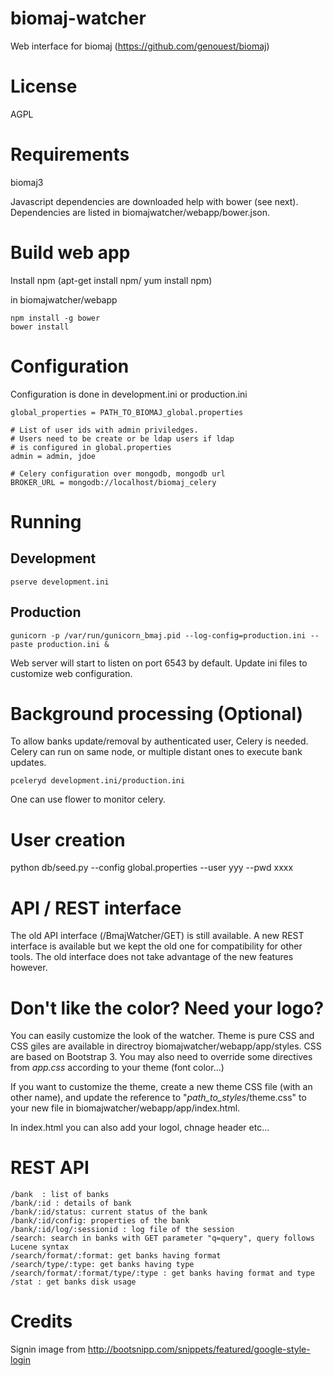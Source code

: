 # biomaj-watcher

Web interface for biomaj (https://github.com/genouest/biomaj) 

# License

AGPL

# Requirements

biomaj3

Javascript dependencies are downloaded help with bower (see next).
Dependencies are listed in biomajwatcher/webapp/bower.json.

# Build web app

Install npm (apt-get install npm/ yum install npm)

in biomajwatcher/webapp

    npm install -g bower
    bower install

# Configuration

Configuration is done in development.ini or production.ini

    global_properties = PATH_TO_BIOMAJ_global.properties
    
    # List of user ids with admin priviledges.
    # Users need to be create or be ldap users if ldap
    # is configured in global.properties
    admin = admin, jdoe
    
    # Celery configuration over mongodb, mongodb url
    BROKER_URL = mongodb://localhost/biomaj_celery


# Running

## Development

    pserve development.ini

## Production

    gunicorn -p /var/run/gunicorn_bmaj.pid --log-config=production.ini --paste production.ini &


Web server will start to listen on port 6543 by default. Update ini files to
customize web configuration.


# Background processing (Optional)

To allow banks update/removal by authenticated user, Celery is needed. Celery can run on same node, or multiple distant ones to execute bank updates.

    pceleryd development.ini/production.ini

One can use flower to monitor celery.

# User creation

python db/seed.py --config global.properties --user yyy --pwd xxxx

# API / REST interface

The old API interface (/BmajWatcher/GET) is still available. A new REST
interface is available but we kept the old one for compatibility for other
tools. The old interface does not take advantage of the new features however.

# Don't like the color? Need your logo?

You can easily customize the look of the watcher. Theme is pure CSS and CSS giles are available in directroy biomajwatcher/webapp/app/styles. CSS are based on Bootstrap 3. You may also need to override some directives from *app.css* according to your theme (font color...)

If you want to customize the theme, create a new theme CSS file (with an other name), and update the <link> reference to "_path_to_styles_/theme.css" to your new file in biomajwatcher/webapp/app/index.html.

In index.html you can also add your logol, chnage header etc...

# REST API

    /bank  : list of banks
    /bank/:id : details of bank
    /bank/:id/status: current status of the bank
    /bank/:id/config: properties of the bank
    /bank/:id/log/:sessionid : log file of the session
    /search: search in banks with GET parameter "q=query", query follows Lucene syntax
    /search/format/:format: get banks having format
    /search/type/:type: get banks having type
    /search/format/:format/type/:type : get banks having format and type
    /stat : get banks disk usage

# Credits

Signin image from http://bootsnipp.com/snippets/featured/google-style-login
